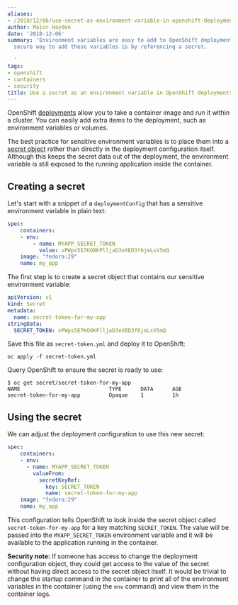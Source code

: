 ```yaml
---
aliases:
- /2018/12/06/use-secret-as-environment-variable-in-openshift-deployments/
author: Major Hayden
date: '2018-12-06'
summary: 'Environment variables are easy to add to OpenShift deployments, but a more
  secure way to add these variables is by referencing a secret.

  '
tags:
- openshift
- containers
- security
title: Use a secret as an environment variable in OpenShift deployments
---
```


OpenShift [deployments] allow you to take a container image and run it within a
cluster. You can easily add extra items to the deployment, such as
environment variables or volumes.

The best practice for sensitive environment variables is to place them into a
[secret object] rather than directly in the deployment configuration itself.
Although this keeps the secret data out of the deployment, the environment
variable is still exposed to the running application inside the container.

## Creating a secret

Let's start with a snippet of a `deploymentConfig` that has a sensitive
environment variable in plain text:

```yml
spec:
    containers:
    - env:
        - name: MYAPP_SECRET_TOKEN
          value: vPWps5E7KO8KPlljaD3eXED3f6jmLsV5mQ
    image: "fedora:29"
    name: my_app
```

The first step is to create a secret object that contains our sensitive
environment variable:

```yml
apiVersion: v1
kind: Secret
metadata:
  name: secret-token-for-my-app
stringData:
  SECRET_TOKEN: vPWps5E7KO8KPlljaD3eXED3f6jmLsV5mQ
```

Save this file as `secret-token.yml` and deploy it to OpenShift:

```
oc apply -f secret-token.yml
```

Query OpenShift to ensure the secret is ready to use:

```
$ oc get secret/secret-token-for-my-app
NAME                            TYPE      DATA      AGE
secret-token-for-my-app         Opaque    1         1h
```

## Using the secret

We can adjust the deployment configuration to use this new secret:

```yml
spec:
    containers:
    - env:
      - name: MYAPP_SECRET_TOKEN
        valueFrom:
          secretKeyRef:
            key: SECRET_TOKEN
            name: secret-token-for-my-app
    image: "fedora:29"
    name: my_app
```

This configuration tells OpenShift to look inside the secret object called
`secret-token-for-my-app` for a key matching `SECRET_TOKEN`. The value will
be passed into the `MYAPP_SECRET_TOKEN` environment variable and it will be
available to the application running in the container.

**Security note:** If someone has access to change the deployment
configuration object, they could get access to the value of the secret
without having direct access to the secret object itself. It would be trivial
to change the startup command in the container to print all of the
environment variables in the container (using the `env` command) and view them
in the container logs.

[deployments]: https://docs.openshift.com/container-platform/3.9/dev_guide/deployments/how_deployments_work.html
[secret object]: https://docs.openshift.com/container-platform/3.9/dev_guide/secrets.html